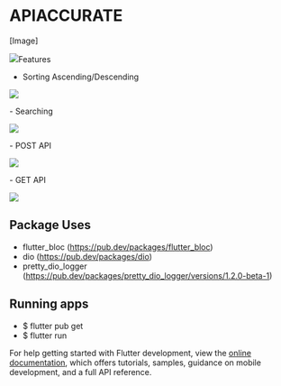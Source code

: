 # APIACCURATE

[Image]
<p float="left">
  <img src="[https://www.google.com/url?sa=i&url=https%3A%2F%2Fmedium.com%2Fzipper-studios%2Fflutter-fetch-data-from-api-and-architect-your-app-using-bloc-pattern-b826f80d6996&psig=AOvVaw3XjjQSFbUxghr4xe1mQOvT&ust=1668950588616000&source=images&cd=vfe&ved=0CBAQjRxqFwoTCMCH0sOruvsCFQAAAAAdAAAAABAE] />
</p>

This repository containing Flutter API POST & GET data.


## Features
- Sorting Ascending/Descending
<p float="left">
  <img src="[(https://github.com/dimaspsetyo/apiaccurate/blob/main/lib/sort.jpeg)]"  />
</p>
- Searching
<p float="left">
  <img src="[(https://github.com/dimaspsetyo/apiaccurate/blob/main/lib/search.jpeg)]"  />
</p>
- POST API
<p float="left">
  <img src="[(https://github.com/dimaspsetyo/apiaccurate/blob/main/lib/post.jpeg)]"  />
</p>
- GET API
<p float="left">
  <img src="[(https://github.com/dimaspsetyo/apiaccurate/blob/main/lib/float.jpeg)]"  />
</p>

## Package Uses
- flutter_bloc (https://pub.dev/packages/flutter_bloc)
- dio (https://pub.dev/packages/dio)
- pretty_dio_logger (https://pub.dev/packages/pretty_dio_logger/versions/1.2.0-beta-1)
                                                                                    
## Running apps
- $ flutter pub get
- $ flutter run                                                                                  


For help getting started with Flutter development, view the
[online documentation](https://docs.flutter.dev/), which offers tutorials,
samples, guidance on mobile development, and a full API reference.
